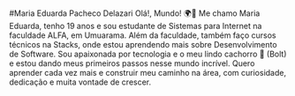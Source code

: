 #Maria Eduarda Pacheco Delazari
Olá!, Mundo! 🌍💙
 Me chamo Maria Eduarda, tenho 19 anos e sou estudante de Sistemas para Internet na faculdade ALFA, em Umuarama. Além da faculdade, também faço cursos técnicos na Stacks, onde estou aprendendo mais sobre Desenvolvimento de Software. Sou apaixonada por tecnologia e o meu lindo cachorro 🐶 (Bolt) e estou dando meus primeiros passos nesse mundo incrível. Quero aprender cada vez mais e construir meu caminho na área, com curiosidade, dedicação e muita vontade de crescer. 